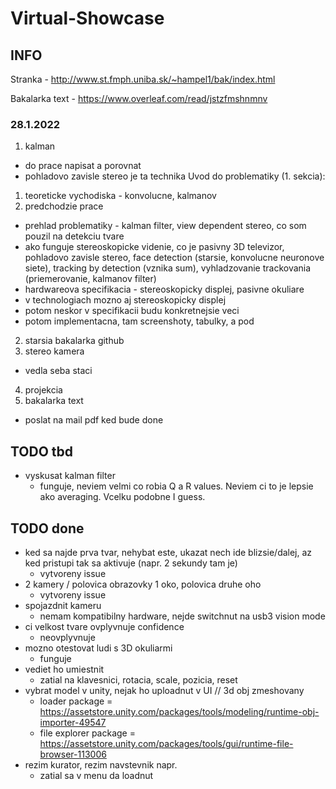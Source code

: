 # Virtual-Showcase

## INFO
Stranka - http://www.st.fmph.uniba.sk/~hampel1/bak/index.html

Bakalarka text - https://www.overleaf.com/read/jstzfmshnmnv

### 28.1.2022
1. kalman
- do prace napisat a porovnat
- pohladovo zavisle stereo je ta technika
Uvod do problematiky (1. sekcia):
1. teoreticke vychodiska - konvolucne, kalmanov
2. predchodzie prace
- prehlad problematiky - kalman filter, view dependent stereo, co som pouzil na detekciu tvare
- ako funguje stereoskopicke videnie, co je pasivny 3D televizor, pohladovo zavisle stereo, face detection (starsie, konvolucne neuronove siete), tracking by detection (vznika sum), vyhladzovanie trackovania (priemerovanie, kalmanov filter)
- hardwareova specifikacia - stereoskopicky displej, pasivne okuliare
- v technologiach mozno aj stereoskopicky displej
- potom neskor v specifikacii budu konkretnejsie veci
- potom implementacna, tam screenshoty, tabulky, a pod
2. starsia bakalarka github
3. stereo kamera
- vedla seba staci
4. projekcia
5. bakalarka text

- poslat na mail pdf ked bude done

## TODO tbd
- vyskusat kalman filter
    - funguje, neviem velmi co robia Q a R values. Neviem ci to je lepsie ako averaging. Vcelku podobne I guess.
## TODO done
- ked sa najde prva tvar, nehybat este, ukazat nech ide blizsie/dalej, az ked pristupi tak sa aktivuje (napr. 2 sekundy tam je)
    - vytvoreny issue
- 2 kamery	/ polovica obrazovky 1 oko, polovica druhe oho
    - vytvoreny issue
- spojazdnit kameru
    - nemam kompatibilny hardware, nejde switchnut na usb3 vision mode
- ci velkost tvare ovplyvnuje confidence
    - neovplyvnuje
- mozno otestovat ludi s 3D okuliarmi
    - funguje
- vediet ho umiestnit
    - zatial na klavesnici, rotacia, scale, pozicia, reset
- vybrat model v unity, nejak ho uploadnut v UI	// 3d obj zmeshovany
    - loader package = https://assetstore.unity.com/packages/tools/modeling/runtime-obj-importer-49547
    - file explorer package = https://assetstore.unity.com/packages/tools/gui/runtime-file-browser-113006
- rezim kurator, rezim navstevnik napr.
    - zatial sa v menu da loadnut